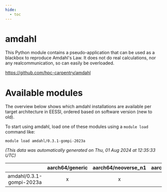 ```yaml
---
hide:
  - toc
---
```


amdahl
======


This Python module contains a pseudo-application that can be used as a blackbox to reproduce Amdahl's Law. It does not do real calculations, nor any realcommunication, so can easily be overloaded.

https://github.com/hpc-carpentry/amdahl
# Available modules


The overview below shows which amdahl installations are available per target architecture in EESSI, ordered based on software version (new to old).

To start using amdahl, load one of these modules using a `module load` command like:

```shell
module load amdahl/0.3.1-gompi-2023a
```

*(This data was automatically generated on Thu, 01 Aug 2024 at 12:35:33 UTC)*  

| |aarch64/generic|aarch64/neoverse_n1|aarch64/neoverse_v1|x86_64/generic|x86_64/amd/zen2|x86_64/amd/zen3|x86_64/intel/haswell|x86_64/intel/skylake_avx512|
| :---: | :---: | :---: | :---: | :---: | :---: | :---: | :---: | :---: |
|amdahl/0.3.1-gompi-2023a|x|x|x|x|x|x|x|x|
